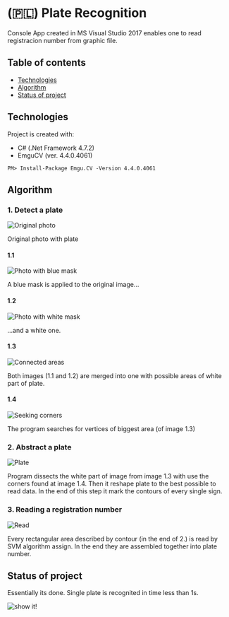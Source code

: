 # (🇵🇱) Plate Recognition
Console App created in MS Visual Studio 2017 enables one to read registracion number from graphic file.
## Table of contents
* [Technologies](#Technologies)
* [Algorithm](#Alorithm)
* [Status of project](#Status_of_project)

## Technologies
Project is created with:
* C# (.Net Framework 4.7.2)
* EmguCV (ver. 4.4.0.4061)
```
PM> Install-Package Emgu.CV -Version 4.4.0.4061
```

## Algorithm
### 1. Detect a plate
![Original photo](https://github.com/user-attachments/assets/43b3d7bc-ff0f-4812-8e05-b3830f0aa0a9)

Original photo with plate

#### 1.1
![Photo with blue mask](https://github.com/user-attachments/assets/809f1abe-9640-4df6-aa59-f4a107a99c66)

A blue mask is applied to the original image...

#### 1.2
![Photo with white mask](https://github.com/user-attachments/assets/52029116-4b52-4494-8a9a-206a6ea1753a)

...and a white one.

#### 1.3
![Connected areas](https://github.com/user-attachments/assets/b5cfd2d0-ec20-40fe-aa1d-d5c2c321c233)

Both images (1.1 and 1.2) are merged into one with possible areas of white part of plate.

#### 1.4
![Seeking corners](https://github.com/user-attachments/assets/e14f00fc-0b6f-44ad-b1c4-43fa73fc24cc)

The program searches for vertices of biggest area (of image 1.3)

### 2. Abstract a plate
![Plate](https://github.com/user-attachments/assets/4d4fe0a8-b469-4a16-87e3-1f2101badb53)

Program dissects the white part of image from image 1.3 with use the corners found at image 1.4.
Then it reshape plate to the best possible to read data.
In the end of this step it mark the contours of every single sign.

### 3. Reading a registration number

![Read](https://github.com/user-attachments/assets/b44f1c1d-8e55-4f87-9254-833c49bb3a27)

Every rectangular area described by contour (in the end of 2.) is read by SVM algorithm assign. In the end they are assembled together into plate number.

## Status of project
Essentially its done. Single plate is recognited in time less than 1s.

![show it!](https://github.com/user-attachments/assets/36489a61-9f2f-42e3-87a4-17cda7cd4aab)
